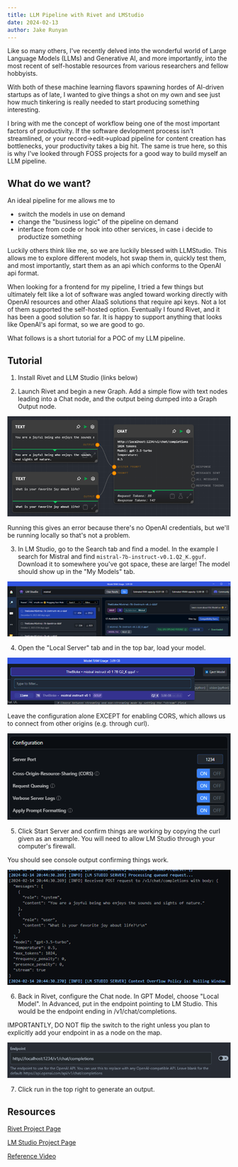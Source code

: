 ```yaml
---
title: LLM Pipeline with Rivet and LMStudio
date: 2024-02-13
author: Jake Runyan
---
```


Like so many others, I've recently delved into the wonderful world of Large Language Models (LLMs) and Generative AI, and more importantly, into the most recent of self-hostable resources from various researchers and fellow hobbyists.

With both of these machine learning flavors spawning hordes of AI-driven startups as of late, I wanted to give things a shot on my own and see just how much tinkering is really needed to start producing something interesting.

I bring with me the concept of workflow being one of the most important factors of productivity. If the software devlopment process isn't streamlined, or your record->edit->upload pipeline for content creation has bottlenecks, your productivity takes a big hit.
The same is true here, so this is why I've looked through FOSS projects for a good way to build myself an LLM pipeline.

## What do we want?

An ideal pipeline for me allows me to
- switch the models in use on demand
- change the "business logic" of the pipeline on demand
- interface from code or hook into other services, in case i decide to productize something

Luckily others think like me, so we are luckily blessed with LLMStudio. This allows me to explore different models, hot swap them in, quickly test them, and most importantly, start them as an api which conforms to the OpenAI api format.

When looking for a frontend for my pipeline, I tried a few things but ultimately felt like a lot of software was angled toward working directly with OpenAI resources and other AIaaS solutions that require api keys. Not a lot of them supported the self-hosted option.
Eventually I found Rivet, and it has been a good solution so far. It is happy to support anything that looks like OpenAI's api format, so we are good to go.

What follows is a short tutorial for a POC of my LLM pipeline.


## Tutorial

1. Install Rivet and LLM Studio (links below)

2. Launch Rivet and begin a new Graph.
Add a simple flow with text nodes leading into a Chat node, and the output being dumped into a Graph Output node.

![img alt](./images/simple_flow.png)


Running this gives an error because there's no OpenAI credentials, but we'll be running locally so that's not a problem.

3. In LM Studio, go to the Search tab and find a model. In the example I search for Mistral and find `mistral-7b-instruct-v0.1.Q2_K.gguf`. Download it to somewhere you've got space, these are large!
The model should show up in the "My Models" tab.

![img alt](./images/download_model.png)

4. Open the "Local Server" tab and in the top bar, load your model.

![img alt](./images/load_model.png)

Leave the configuration alone EXCEPT for enabling CORS, which allows us to connect from other origins (e.g. through curl).

![img alt](./images/model_configuration.png)

5. Click Start Server and confirm things are working by copying the curl given as an example. You will need to allow LM Studio through your computer's firewall.

You should see console output confirming things work.

![img alt](./images/console_confirmation.png)

6. Back in Rivet, configure the Chat node.
In GPT Model, choose "Local Model".
In Advanced, put in the endpoint pointing to LM Studio. This would be the endpoint ending in /v1/chat/completions.

IMPORTANTLY, DO NOT flip the switch to the right unless you plan to explicitly add your endpoint in as a node on the map.

![img alt](./images/advanced_settings.png)

7. Click run in the top right to generate an output.

## Resources

[Rivet Project Page](https://rivet.ironcladapp.com/)

[LM Studio Project Page](https://lmstudio.ai/)

[Reference Video](https://www.youtube.com/watch?v=vyzNkWYIcac)


